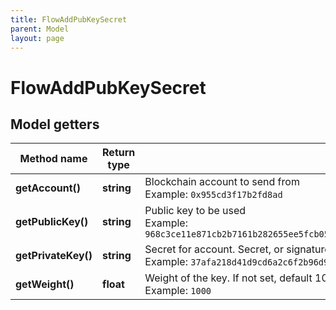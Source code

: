 ```yaml
---
title: FlowAddPubKeySecret
parent: Model
layout: page
---
```


# FlowAddPubKeySecret

## Model getters

Method name | Return type | Description | Notes
------------ | ------------- | ------------- | -------------
**getAccount()** | **string** | Blockchain account to send from <br>Example: `0x955cd3f17b2fd8ad` |
**getPublicKey()** | **string** | Public key to be used <br>Example: `968c3ce11e871cb2b7161b282655ee5fcb051f3c04894705d771bf11c6fbebfc6556ab8a0c04f45ea56281312336d0668529077c9d66891a6cad3db877acbe90` |
**getPrivateKey()** | **string** | Secret for account. Secret, or signature Id must be present. <br>Example: `37afa218d41d9cd6a2c6f2b96d9eaa3ad96c598252bc50e4d45d62f9356a51f8` |
**getWeight()** | **float** | Weight of the key. If not set, default 1000 will be used. <br>Example: `1000` | [optional]

